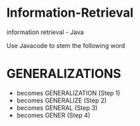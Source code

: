 # Information-Retrieval
information retrieval - Java

Use Javacode to stem the following  word 

# GENERALIZATIONS

- becomes   GENERALIZATION (Step 1)
- becomes   GENERALIZE (Step 2)
- becomes   GENERAL (Step 3)
- becomes   GENER (Step 4)
